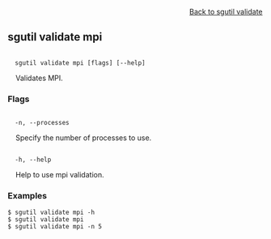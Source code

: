 <div id="readme" class="Box-body readme blob js-code-block-container">
<article class="markdown-body entry-content p-3 p-md-6" itemprop="text">
<p align="right">
<a href="https://github.com/fpgasystems/hacc/blob/main/CLI/docs/sgutil-validate.md#sg-validate">Back to sgutil validate</a>
</p>

## sgutil validate mpi

<code>
  sgutil validate mpi [flags] [--help]
</code>
<p>
  &nbsp; &nbsp; Validates MPI.
</p>

### Flags
<code>
  -n, --processes <string>
</code>
<p>
  &nbsp; &nbsp; Specify the number of processes to use.
</p>

<code>
  -h, --help <string>
</code>
<p>
  &nbsp; &nbsp; Help to use mpi validation.
</p>

### Examples
```
$ sgutil validate mpi -h
$ sgutil validate mpi
$ sgutil validate mpi -n 5
```